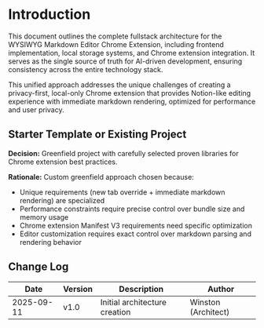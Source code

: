 # Introduction

This document outlines the complete fullstack architecture for the WYSIWYG Markdown Editor Chrome Extension, including frontend implementation, local storage systems, and Chrome extension integration. It serves as the single source of truth for AI-driven development, ensuring consistency across the entire technology stack.

This unified approach addresses the unique challenges of creating a privacy-first, local-only Chrome extension that provides Notion-like editing experience with immediate markdown rendering, optimized for performance and user privacy.

## Starter Template or Existing Project

**Decision:** Greenfield project with carefully selected proven libraries for Chrome extension best practices.

**Rationale:** Custom greenfield approach chosen because:
- Unique requirements (new tab override + immediate markdown rendering) are specialized
- Performance constraints require precise control over bundle size and memory usage
- Chrome extension Manifest V3 requirements need specific optimization
- Editor customization requires exact control over markdown parsing and rendering behavior

## Change Log
| Date | Version | Description | Author |
|------|---------|-------------|---------|
| 2025-09-11 | v1.0 | Initial architecture creation | Winston (Architect) |